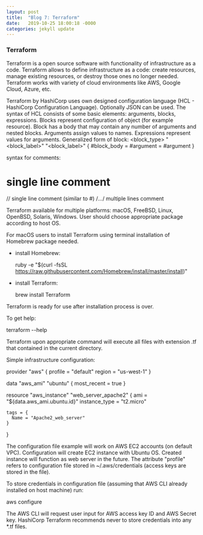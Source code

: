 ```yaml
---
layout: post
title:  "Blog 7: Terraform"
date:   2019-10-25 18:00:18 -0000
categories: jekyll update
---
```


<h3>Terraform</h3>

Terraform is a open source software with functionality of infrastructure as a code. Terraform allows to define infrastructure as a code: create resources, manage existing resources, or destroy those ones no longer needed. Terraform works with variety of cloud environments like AWS, Google Cloud, Azure, etc.

Terraform by HashiCorp uses own designed configuration language (HCL - HashiCorp Configuration Language). Optionally JSON can be used. The syntax of HCL consists of some basic elements: arguments, blocks, expressions. Blocks represent configuration of object (for example resource). Block has a body that may contain any number of arguments and nested blocks. Arguments assign values to names. Expressions represent values for arguments. Generalized form of block:
  <block_type> "<block_label>" "<block_label>" {
    #block_body
    <IDENTIFIER> = <EXPRESSION> #argument
    <IDENTIFIER> = <EXPRESSION> #argument
  }

syntax for comments:
  # single line comment
  // single line comment (similar to #)
  /*...*/ multiple lines comment

Terraform available for multiple platforms: macOS, FreeBSD, Linux, OpenBSD, Solaris, Windows. User should choose appropriate package according to host OS.

For macOS users to install Terraform using terminal installation of Homebrew package needed.
* install Homebrew:

  ruby -e "$(curl -fsSL https://raw.githubusercontent.com/Homebrew/install/master/install)"
* install Terraform:

  brew install Terraform

Terraform is ready for use after installation process is over.

To get help:

  terraform --help

Terraform upon appropriate command will execute all files with extension .tf that contained in the current directory.

Simple infrastructure configuration:

  provider "aws" {
    profile = "default"
    region = "us-west-1"
  }

  data "aws_ami" "ubuntu" {
    most_recent = true
  }

  resource "aws_instance" "web_server_apache2" {
    ami = "${data.aws_ami.ubuntu.id}"
    instance_type = "t2.micro"

    tags = {
      Name = "Apache2_web_server"
    }
  }

The configuration file example will work on AWS EC2 accounts (on default VPC). Configuration will create EC2 instance with Ubuntu OS. Created instance will function as web server in the future. The attribute "profile" refers to configuration file stored in ~/.aws/credentials (access keys are stored in the file).

To store credentials in configuration file (assuming that AWS CLI already installed on host machine) run:

  aws configure

The AWS CLI will request user input for AWS access key ID and AWS Secret key.
HashiCorp Terraform recommends never to store credentials into any *.tf files.



[jekyll-docs]: https://jekyllrb.com/docs/home
[jekyll-gh]:   https://github.com/jekyll/jekyll
[jekyll-talk]: https://talk.jekyllrb.com/
